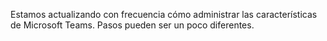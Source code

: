 Estamos actualizando con frecuencia cómo administrar las características de Microsoft Teams. Pasos pueden ser un poco diferentes.